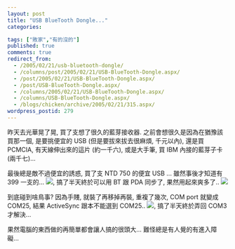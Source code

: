 ```yaml
---
layout: post
title: "USB BlueTooth Dongle..."
categories:

tags: ["敗家","有的沒的"]
published: true
comments: true
redirect_from:
  - /2005/02/21/usb-bluetooth-dongle/
  - /columns/post/2005/02/21/USB-BlueTooth-Dongle.aspx/
  - /post/2005/02/21/USB-BlueTooth-Dongle.aspx/
  - /post/USB-BlueTooth-Dongle.aspx/
  - /columns/2005/02/21/USB-BlueTooth-Dongle.aspx/
  - /columns/USB-BlueTooth-Dongle.aspx/
  - /blogs/chicken/archive/2005/02/21/315.aspx/
wordpress_postid: 279
---
```


昨天去光華晃了晃, 買了支想了很久的藍芽接收器. 之前會想很久是因為在猶豫該買那一個, 是要挑便宜的 USB (但是要拔來拔去很麻煩, 千元以內), 還是買 PCMCIA, 有天線伸出來的這片 (約一千六), 或是大手筆, 買 IBM 內接的藍芽子卡 (兩千七)...

最後總是敵不過便宜的誘惑, 買了支 NTD 750 的便宜 USB ... 雖然事後才知道有 399 一支的... ![](/images/2005-02-21-usb-bluetooth-dongle/angry_smile.gif), 搞了半天終於可以用 BT 跟 PDA 同步了, 果然用起來爽多了.. ![](/images/2005-02-21-usb-bluetooth-dongle/teeth_smile.gif)

到底碰到啥鳥事? 因為手賤, 就裝了再移掉再裝, 重複了幾次, COM port 就變成 COM25, 結果 ActiveSync 跟本不能選到 COM25.. ![](/images/2005-02-21-usb-bluetooth-dongle/angry_smile.gif), 搞了半天終於弄回 COM3 才解決...

果然電腦的東西做的再簡單都會讓人搞的很頭大... 難怪總是有人覺的有進入障礙...
